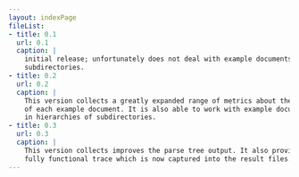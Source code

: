 ```yaml
---
layout: indexPage
fileList:
- title: 0.1
  url: 0.1
  caption: |
    initial release; unfortunately does not deal with example documents in 
    subdirectories.
- title: 0.2
  url: 0.2
  caption: |
    This version collects a greatly expanded range of metrics about the parse
    of each example document. It is also able to work with example documents 
    in hierarchies of subdirectories.
- title: 0.3
  url: 0.3
  caption: |
    This version collects improves the parse tree output. It also provides a
    fully functional trace which is now captured into the result files.
---
```


